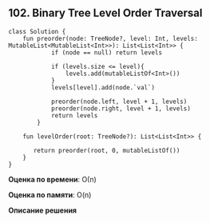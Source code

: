 ## 102. Binary Tree Level Order Traversal


```
class Solution {
    fun preorder(node: TreeNode?, level: Int, levels: MutableList<MutableList<Int>>): List<List<Int>> {
            if (node == null) return levels
            
            if (levels.size <= level){
                levels.add(mutableListOf<Int>())
            }
            levels[level].add(node.`val`)
        
            preorder(node.left, level + 1, levels)
            preorder(node.right, level + 1, levels)
            return levels            
        }
        
    fun levelOrder(root: TreeNode?): List<List<Int>> {
        
       return preorder(root, 0, mutableListOf())
    }
}

```

**Оценка по времени**: О(n)


**Оценка по памяти**: O(n)


**Описание решения**
```

```